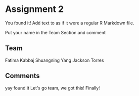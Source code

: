 # Assignment 2

You found it!  Add text to as if it were a regular R Markdown file.

Put your name in the Team Section and comment

## Team
Fatima Kabbaj
Shuangning Yang
Jackson Torres
## Comments
yay found it
Let's go team, we got this!
Finally!
